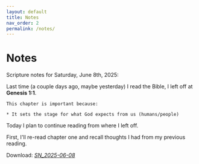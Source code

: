 ```yaml
---
layout: default
title: Notes
nav_order: 2
permalink: /notes/
---
```


# Notes

Scripture notes for Saturday, June 8th, 2025:

Last time (a couple days ago, maybe yesterday) I read the Bible, I left off at **Genesis 1:1**.

    This chapter is important because:

    * It sets the stage for what God expects from us (humans/people)

Today I plan to continue reading from where I left off.

First, I'll re-read chapter one and recall thoughts I had from my previous reading.

Download: [*SN_2025-06-08*](#)